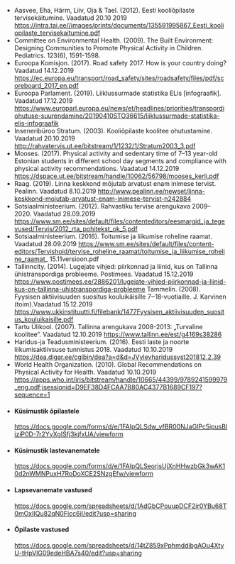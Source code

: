 - Aasvee, Eha,  Härm, Liiv, Oja & Tael. (2012). Eesti kooliõpilaste tervisekäitumine. Vaadatud 	20.10 2019 	https://intra.tai.ee//images/prints/documents/135591995867_Eesti_kooliopilaste_tervisekaitumine.pdf 
- Committee on Environmental Health. (2009). The Built Environment: Designing 	Communities to Promote Physical Activity in Children. Pediatrics. 123(6), 	1591-1598. 
- Euroopa Komisjon. (2017). Road safety 2017. How is your country doing? Vaadatud 	14.12.2019 	https://ec.europa.eu/transport/road_safety/sites/roadsafety/files/pdf/scoreboard_2017_en.pdf 
- Euroopa Parlament. (2019). Liiklussurmade statistika ELis [infograafik]. Vaadatud 	17.12.2019 	https://www.europarl.europa.eu/news/et/headlines/priorities/transpordiohutuse-suurendamine/20190410STO36615/liiklussurmade-statistika-elis-infograafik 
- Inseneribüroo Stratum. (2003). Kooliõpilaste koolitee ohutustamine. Vaadatud 20.10.2019 	http://rahvatervis.ut.ee/bitstream/1/1232/1/Stratum2003_3.pdf 
- Mooses. (2017). Physical activity and sedentary time of 7–13 year-old Estonian students in 	different school day segments and compliance with physical activity 	recommendations. Vaadatud 14.12.2019 	https://dspace.ut.ee/bitstream/handle/10062/56798/mooses_kerli.pdf 
- Raag. (2019). Linna keskkond mõjutab arvatust enam inimese tervist. Pealinn. Vaadatud 	8.10.2019 http://www.pealinn.ee/newset/linna-keskkond-mojutab-arvatust-enam-inimese-tervist-n242884 
- Sotsiaalministeerium. (2012). Rahvastiku tervise arengukava 2009–2020. Vaadatud 	28.09.2019	https://www.sm.ee/sites/default/files/contenteditors/eesmargid_ja_tegevused/Tervis/2012_rta_pohitekst_ok_5.pdf 
- Sotsiaalministeerium. (2016). Toitumise ja liikumise roheline raamat. Vaadatud 28.09.2019 	https://www.sm.ee/sites/default/files/content-editors/Tervishoid/tervise_roheline_raamat/toitumise_ja_liikumise_roheline_raamat_	15.11versioon.pdf 	
- Tallinncity. (2014). Lugejate vihjed: piirkonnad ja liinid, kus on Tallinna ühistranspordiga 	probleeme. Postimees. Vaadatud 15.12.2019 	https://www.postimees.ee/2886201/lugejate-vihjed-piirkonnad-ja-liinid-kus-on-tallinna-uhistranspordiga-probleeme 
Tammelin. (2008). Fyysisen aktiivisuuden suositus kouluikäisille 7‒18‐vuotiaille. J. 	Karvinen (toim).Vaadatud 15.12.2019	https://www.ukkinstituutti.fi/filebank/1477Fyysisen_aktiivisuuden_suositus_kouluikaisille.pdf 
- Tartu Ülikool. (2007). Tallinna arengukava 2008-2013: „Turvaline koolitee“. Vaadatud 	12.10.2019 https://www.tallinn.ee/est/g4169s38286 
- Haridus-ja Teadusministeerium. (2016). Eesti laste ja noorte liikumisaktiivsuse tunnistus 	2018. Vaadatud 10.10.2019 	https://dea.digar.ee/cgibin/dea?a=d&d=JVylevharidussyst201812.2.39 
- World Health Organization. (2010). Global Recommendations on Physical Activity for 	Health. Vaadatud 10.10.2019 	https://apps.who.int/iris/bitstream/handle/10665/44399/9789241599979_eng.pdf;jsessionid=D9EF38D4FCAA7B80AC4377B1689CF197?sequence=1 


<ul class="list-group mt-5">

  <li class="list-group-item">
    <h4>Küsimustik õpilastele</h4>
    <a href="https://docs.google.com/forms/d/e/1FAIpQLSdw_vfBR00NJaGlPc5ipusBliziP0D-7r2YyXgISfj3kjfxUA/viewform">https://docs.google.com/forms/d/e/1FAIpQLSdw_vfBR00NJaGlPc5ipusBliziP0D-7r2YyXgISfj3kjfxUA/viewform</a>
  </li>

  <li class="list-group-item">
    <h4>Küsimustik lastevanematele</h4>
    <a href="https://docs.google.com/forms/d/e/1FAIpQLSeorjsUjXnHHwzbGk3wAK10d2nWMNPuxH7RoDoXCE2SNzgEfw/viewform">https://docs.google.com/forms/d/e/1FAIpQLSeorjsUjXnHHwzbGk3wAK10d2nWMNPuxH7RoDoXCE2SNzgEfw/viewform</a>
  </li>

  <li class="list-group-item">
    <h4>Lapsevanemate vastused</h4>
    <a href="https://docs.google.com/spreadsheets/d/1AdGbCPouupDCF2ir0YBu68T0mOxIIQu82qN0Ficc6iI/edit?usp=sharing">https://docs.google.com/spreadsheets/d/1AdGbCPouupDCF2ir0YBu68T0mOxIIQu82qN0Ficc6iI/edit?usp=sharing</a>
  </li>

  <li class="list-group-item">
    <h4>Õpilaste vastused</h4>
    <a href="https://docs.google.com/spreadsheets/d/14tZ859xPphmddibgAOu4XtyU-tHpVlG09edeHBA7s40/edit?usp=sharing">https://docs.google.com/spreadsheets/d/14tZ859xPphmddibgAOu4XtyU-tHpVlG09edeHBA7s40/edit?usp=sharing</a>
  </li>

</ul>
